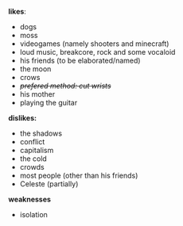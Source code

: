 **likes**:
- dogs
- moss
- videogames (namely shooters and minecraft)
- loud music, breakcore, rock and some vocaloid
- his friends (to be elaborated/named)
- the moon
- crows
- *~~prefered method: cut wrists~~*
- his mother
- playing the guitar

**dislikes:**
- the shadows
- conflict
- capitalism
- the cold
- crowds
- most people (other than his friends)
- Celeste (partially)

**weaknesses**
- isolation